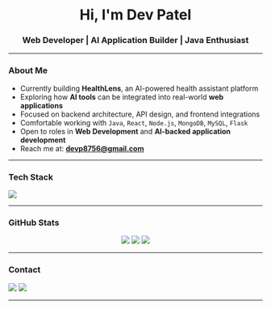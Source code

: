 <h1 align="center">Hi, I'm Dev Patel</h1>
<h3 align="center">Web Developer | AI Application Builder | Java Enthusiast</h3>

---

### About Me
- Currently building **HealthLens**, an AI-powered health assistant platform  
- Exploring how **AI tools** can be integrated into real-world **web applications**  
- Focused on backend architecture, API design, and frontend integrations  
- Comfortable working with `Java`, `React`, `Node.js`, `MongoDB`, `MySQL`, `Flask`  
- Open to roles in **Web Development** and **AI-backed application development**  
- Reach me at: **devp8756@gmail.com**

---

### Tech Stack

<p align="left">
  <img src="https://skillicons.dev/icons?i=java,react,nodejs,express,mongodb,mysql,html,css,js,vscode,git,postman" />
</p>

---

### GitHub Stats

<p align="center">
  <img src="https://github-readme-stats.vercel.app/api?username=Dev5533&show_icons=true&theme=tokyonight" />
  <img src="https://github-readme-streak-stats.herokuapp.com/?user=Dev5533&theme=tokyonight" />
  <img src="https://github-readme-stats.vercel.app/api/top-langs/?username=Dev5533&layout=compact&theme=tokyonight" />
</p>

---


### Contact

<p>
  <a href="mailto:devp8756@gmail.com"><img src="https://img.shields.io/badge/Gmail-Contact-red?style=flat&logo=gmail" /></a>
  <a href="https://www.linkedin.com/in/dev-patel-b448a22a7/"><img src="https://img.shields.io/badge/LinkedIn-Profile-blue?style=flat&logo=linkedin" /></a>
</p>

---
